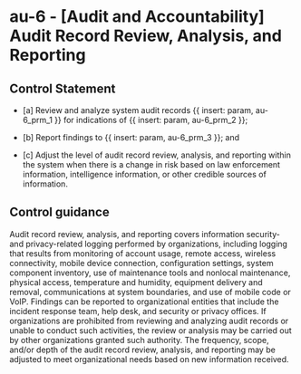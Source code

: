 # au-6 - \[Audit and Accountability\] Audit Record Review, Analysis, and Reporting

## Control Statement

- \[a\] Review and analyze system audit records {{ insert: param, au-6_prm_1 }} for indications of {{ insert: param, au-6_prm_2 }};

- \[b\] Report findings to {{ insert: param, au-6_prm_3 }}; and

- \[c\] Adjust the level of audit record review, analysis, and reporting within the system when there is a change in risk based on law enforcement information, intelligence information, or other credible sources of information.

## Control guidance

Audit record review, analysis, and reporting covers information security- and privacy-related logging performed by organizations, including logging that results from monitoring of account usage, remote access, wireless connectivity, mobile device connection, configuration settings, system component inventory, use of maintenance tools and nonlocal maintenance, physical access, temperature and humidity, equipment delivery and removal, communications at system boundaries, and use of mobile code or VoIP. Findings can be reported to organizational entities that include the incident response team, help desk, and security or privacy offices. If organizations are prohibited from reviewing and analyzing audit records or unable to conduct such activities, the review or analysis may be carried out by other organizations granted such authority. The frequency, scope, and/or depth of the audit record review, analysis, and reporting may be adjusted to meet organizational needs based on new information received.
